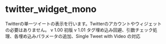 # twitter_widget_mono
Twitterの単一ツイートの表示を行います。Twitterのアカウントやウィジェットの必要はありません。
v 1.00 初版
v 1.01 タグ埋め込み回避、引数チェック処理、各埋め込みパラメータの追加、Single Tweet with Video の対応
